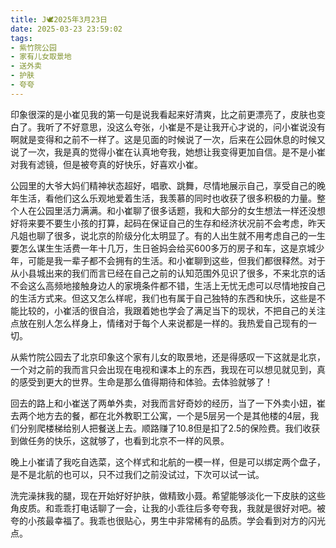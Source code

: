 ```yaml
---
title: J🕊️2025年3月23日
date: 2025-03-23 23:59:02
tags:
- 紫竹院公园
- 家有儿女取景地
- 送外卖
- 护肤
- 夸夸
---
```

印象很深的是小崔见我的第一句是说我看起来好清爽，比之前更漂亮了，皮肤也变白了。我听了不好意思，没这么夸张，小崔是不是让我开心才说的，问小崔说没有啊就是变得和之前不一样了。这是见面的时候说了一次，后来在公园休息的时候又说了一次，我是真的觉得小崔在认真地夸我，她想让我变得更加自信。是不是小崔对我有滤镜，但是被夸真的好快乐，好喜欢小崔。

公园里的大爷大妈们精神状态超好，唱歌、跳舞，尽情地展示自己，享受自己的晚年生活，看他们这么乐观地爱着生活，我羡慕的同时也收获了很多积极的力量。整个人在公园里活力满满。和小崔聊了很多话题，我和大部分的女生想法一样还没想好将来要不要生小孩的打算，起码在保证自己的生存和经济状况前不会考虑，昨天凡姐也聊了很多，说北京的阶级分化太明显了。有的人出生就不用考虑自己的一生要怎么谋生生活费一年十几万，生日爸妈会给买600多万的房子和车，这是京城少年，可能是我一辈子都不会拥有的生活。和小崔聊到这些，但我们都很释然。对于从小县城出来的我们而言已经在自己之前的认知范围外见识了很多，不来北京的话不会这么高频地接触身边人的家境条件都不错，生活上无忧无虑可以尽情地按自己的生活方式来。但这又怎么样呢，我们也有属于自己独特的东西和快乐，这些是不能比较的，小崔活的很自洽，我跟着她也学会了满足当下的现状，不把自己的关注点放在别人怎么样身上，情绪对于每个人来说都是一样的。我热爱自己现有的一切。

从紫竹院公园去了北京印象这个家有儿女的取景地，还是得感叹一下这就是北京，一个对之前的我而言只会出现在电视和课本上的东西，我现在可以想见就见到，真的感受到更大的世界。生命是那么值得期待和体验。去体验就够了！

回去的路上和小崔送了两单外卖，对我而言好奇妙的经历，当了一下外卖小妞，崔去两个地方去的餐，都在北外教职工公寓，一个是5层另一个是其他楼的4层，我们分别爬楼梯给别人把餐送上去。顺路赚了10.8但是扣了2.5的保险费。我们收获到做任务的快乐，这就够了，也看到北京不一样的风景。

晚上小崔请了我吃自选菜，这个样式和北航的一模一样，但是可以绑定两个盘子，是不是北航的也可以，只不过我们之前没试过，下次可以试一试。

洗完澡抹我的腿，现在开始好好护肤，做精致小聂。希望能够淡化一下皮肤的这些角皮质。和乖乖打电话聊了一会，让我的小乖往后多夸夸我，我就是很好对吧。被夸的小孩最幸福了。我乖也很贴心，男生中非常稀有的品质。学会看到对方的闪光点。